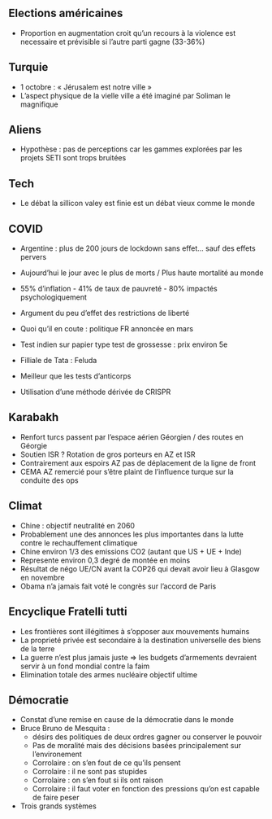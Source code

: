 ## Elections américaines 

- Proportion en augmentation croit qu’un recours à la violence est necessaire et prévisible si l’autre parti gagne (33-36%)

## Turquie

- 1 octobre : « Jérusalem est notre ville »
- L’aspect physique de la vielle ville a été imaginé par Soliman le magnifique

## Aliens

- Hypothèse : pas de perceptions car les gammes explorées par les projets SETI sont trops bruitées

## Tech

- Le débat la sillicon valey est finie est un débat vieux comme le monde

## COVID

- Argentine : plus de 200 jours de lockdown sans effet... sauf des effets pervers
- Aujourd’hui le jour avec le plus de morts / Plus haute mortalité au monde
- 55% d’inflation - 41% de taux de pauvreté - 80% impactés psychologiquement
- Argument du peu d’effet des restrictions de liberté

- Quoi qu’il en coute : politique FR annoncée en mars

- Test indien sur papier type test de grossesse : prix environ 5e
- Filliale de Tata : Feluda
- Meilleur que les tests d’anticorps
- Utilisation d’une méthode dérivée de CRISPR

## Karabakh

- Renfort turcs passent par l’espace aérien Géorgien / des routes en Géorgie
- Soutien ISR ? Rotation de gros porteurs en AZ et ISR
- Contrairement aux espoirs AZ pas de déplacement de la ligne de front
- CEMA AZ remercié pour s’être plaint de l’influence turque sur la conduite des ops

## Climat

- Chine : objectif neutralité en 2060
- Probablement une des annonces les plus importantes dans la lutte contre le rechauffement climatique
- Chine environ 1/3 des emissions CO2 (autant que US + UE + Inde)
- Represente environ 0,3 degré de montée en moins
- Résultat de négo UE/CN avant la COP26 qui devait avoir lieu à Glasgow en novembre
- Obama n’a jamais fait voté le congrès sur l’accord de Paris

## Encyclique Fratelli tutti

- Les frontières sont illégitimes à s’opposer aux mouvements humains
- La proprieté privée est secondaire à la destination universelle des biens de la terre
- La guerre n’est plus jamais juste => les budgets d’armements devraient servir à un fond mondial contre la faim
- Elimination totale des armes nucléaire objectif ultime

## Démocratie

- Constat d’une remise en cause de la démocratie dans le monde
- Bruce Bruno de Mesquita : 
	- désirs des politiques de deux ordres gagner ou conserver le pouvoir
	- Pas de moralité mais des décisions basées principalement sur l’environement
	- Corrolaire : on s’en fout de ce qu’ils pensent
	- Corrolaire : il ne sont pas stupides
	- Corrolaire : on s’en fout si ils ont raison
	- Corrolaire : il faut voter en fonction des pressions qu’on est capable de faire peser
- Trois grands systèmes 